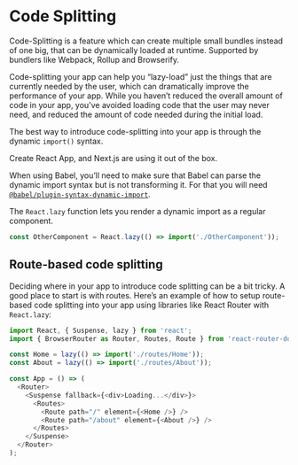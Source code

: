 # Code Splitting

Code-Splitting is a feature which can create multiple small bundles instead of one big, that can be dynamically loaded at runtime. Supported by bundlers like Webpack, Rollup and Browserify.

Code-splitting your app can help you “lazy-load” just the things that are currently needed by the user, which can dramatically improve the performance of your app. While you haven’t reduced the overall amount of code in your app, you’ve avoided loading code that the user may never need, and reduced the amount of code needed during the initial load.

The best way to introduce code-splitting into your app is through the dynamic `import()` syntax.

Create React App, and  Next.js are using it out of the box.

When using Babel, you’ll need to make sure that Babel can parse the dynamic import syntax but is not transforming it. For that you will need [`@babel/plugin-syntax-dynamic-import`](https://classic.yarnpkg.com/en/package/@babel/plugin-syntax-dynamic-import).

The `React.lazy` function lets you render a dynamic import as a regular component.

```js
const OtherComponent = React.lazy(() => import('./OtherComponent'));
```

## Route-based code splitting

Deciding where in your app to introduce code splitting can be a bit tricky. A good place to start is with routes. Here’s an example of how to setup route-based code splitting into your app using libraries like React Router with `React.lazy`:

```js
import React, { Suspense, lazy } from 'react';
import { BrowserRouter as Router, Routes, Route } from 'react-router-dom';

const Home = lazy(() => import('./routes/Home'));
const About = lazy(() => import('./routes/About'));

const App = () => (
  <Router>
    <Suspense fallback={<div>Loading...</div>}>
      <Routes>
        <Route path="/" element={<Home />} />
        <Route path="/about" element={<About />} />
      </Routes>
    </Suspense>
  </Router>
);
```